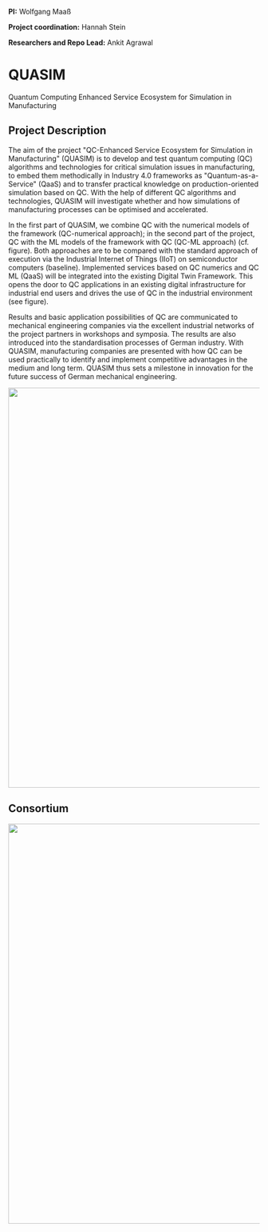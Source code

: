 **PI:** Wolfgang Maaß

**Project coordination:** Hannah Stein

**Researchers and Repo Lead:** Ankit Agrawal

# QUASIM
Quantum Computing Enhanced Service Ecosystem for Simulation in Manufacturing


## Project Description
The aim of the project "QC-Enhanced Service Ecosystem for Simulation in Manufacturing" (QUASIM) is to develop and test quantum computing (QC) algorithms and technologies for critical simulation issues in manufacturing, to embed them methodically in Industry 4.0 frameworks as "Quantum-as-a-Service" (QaaS) and to transfer practical knowledge on production-oriented simulation based on QC. With the help of different QC algorithms and technologies, QUASIM will investigate whether and how simulations of manufacturing processes can be optimised and accelerated. 

In the first part of QUASIM, we combine QC with the numerical models of the framework (QC-numerical approach); in the second part of the project, QC with the ML models of the framework with QC (QC-ML approach) (cf. figure). Both approaches are to be compared with the standard approach of execution via the Industrial Internet of Things (IIoT) on semiconductor computers (baseline). Implemented services based on QC numerics and QC ML (QaaS) will be integrated into the existing Digital Twin Framework. This opens the door to QC applications in an existing digital infrastructure for industrial end users and drives the use of QC in the industrial environment (see figure). 

Results and basic application possibilities of QC are communicated to mechanical engineering companies via the excellent industrial networks of the project partners in workshops and symposia. The results are also introduced into the standardisation processes of German industry. With QUASIM, manufacturing companies are presented with how QC can be used practically to identify and implement competitive advantages in the medium and long term. QUASIM thus sets a milestone in innovation for the future success of German mechanical engineering.

<img src="img/ecosystem.png" width="800"> 

## Consortium
<img src="img/consortium.png" width="800"> 


